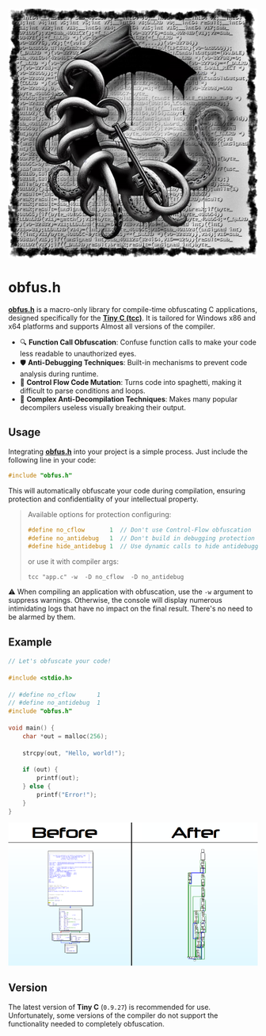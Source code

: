 ![](obfus.h.png)
# obfus.h
**[obfus.h](https://github.com/DosX-dev/obfus.h/blob/main/include/obfus.h)** is a macro-only library for compile-time obfuscating C applications, designed specifically for the **[Tiny C (tcc)](https://bellard.org/tcc/)**. It is tailored for Windows x86 and x64 platforms and supports Almost all versions of the compiler.

- 🔍 **Function Call Obfuscation**: Confuse function calls to make your code less readable to unauthorized eyes.
- 🛡️ **Anti-Debugging Techniques**: Built-in mechanisms to prevent code analysis during runtime.
- 🔄 **Control Flow Code Mutation**: Turns code into spaghetti, making it difficult to parse conditions and loops.
- 🚫 **Complex Anti-Decompilation Techniques**: Makes many popular decompilers useless visually breaking their output.

## Usage

Integrating **[obfus.h](https://github.com/DosX-dev/obfus.h/blob/main/include/obfus.h)** into your project is a simple process. Just include the following line in your code:
```c
#include "obfus.h"
```
This will automatically obfuscate your code during compilation, ensuring protection and confidentiality of your intellectual property.

> Available options for protection configuring:
> ```c
> #define no_cflow       1  // Don't use Control-Flow obfuscation
> #define no_antidebug   1  // Don't build in debugging protection
> #define hide_antidebug 1  // Use dynamic calls to hide antidebugger
> ```
> or use it with compiler args:
> 
> ```
> tcc "app.c" -w  -D no_cflow  -D no_antidebug
> ```

⚠️ When compiling an application with obfuscation, use the `-w` argument to suppress warnings. Otherwise, the console will display numerous intimidating logs that have no impact on the final result. There's no need to be alarmed by them.

## Example
```c
// Let's obfuscate your code!

#include <stdio.h>

// #define no_cflow      1
// #define no_antidebug  1
#include "obfus.h"

void main() {
    char *out = malloc(256);

    strcpy(out, "Hello, world!");

    if (out) {
        printf(out);
    } else {
        printf("Error!");
    }
}
```

![](before_and_after.png)

## Version
The latest version of **Tiny C** (`0.9.27`) is recommended for use. Unfortunately, some versions of the compiler do not support the functionality needed to completely obfuscation.